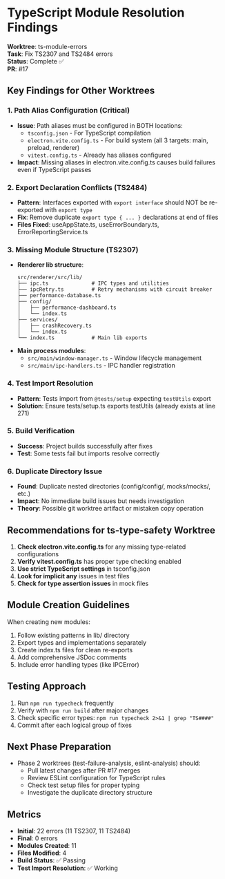 # TypeScript Module Resolution Findings

**Worktree**: ts-module-errors  
**Task**: Fix TS2307 and TS2484 errors  
**Status**: Complete ✅  
**PR**: #17  

## Key Findings for Other Worktrees

### 1. Path Alias Configuration (Critical)
- **Issue**: Path aliases must be configured in BOTH locations:
  - `tsconfig.json` - For TypeScript compilation
  - `electron.vite.config.ts` - For build system (all 3 targets: main, preload, renderer)
  - `vitest.config.ts` - Already has aliases configured
- **Impact**: Missing aliases in electron.vite.config.ts causes build failures even if TypeScript passes

### 2. Export Declaration Conflicts (TS2484)
- **Pattern**: Interfaces exported with `export interface` should NOT be re-exported with `export type`
- **Fix**: Remove duplicate `export type { ... }` declarations at end of files
- **Files Fixed**: useAppState.ts, useErrorBoundary.ts, ErrorReportingService.ts

### 3. Missing Module Structure (TS2307)
- **Renderer lib structure**:
  ```
  src/renderer/src/lib/
  ├── ipc.ts              # IPC types and utilities
  ├── ipcRetry.ts         # Retry mechanisms with circuit breaker
  ├── performance-database.ts
  ├── config/
  │   ├── performance-dashboard.ts
  │   └── index.ts
  ├── services/
  │   ├── crashRecovery.ts
  │   └── index.ts
  └── index.ts            # Main lib exports
  ```
- **Main process modules**:
  - `src/main/window-manager.ts` - Window lifecycle management
  - `src/main/ipc-handlers.ts` - IPC handler registration

### 4. Test Import Resolution
- **Pattern**: Tests import from `@tests/setup` expecting `testUtils` export
- **Solution**: Ensure tests/setup.ts exports testUtils (already exists at line 271)

### 5. Build Verification
- **Success**: Project builds successfully after fixes
- **Test**: Some tests fail but imports resolve correctly

### 6. Duplicate Directory Issue
- **Found**: Duplicate nested directories (config/config/, mocks/mocks/, etc.)
- **Impact**: No immediate build issues but needs investigation
- **Theory**: Possible git worktree artifact or mistaken copy operation

## Recommendations for ts-type-safety Worktree

1. **Check electron.vite.config.ts** for any missing type-related configurations
2. **Verify vitest.config.ts** has proper type checking enabled
3. **Use strict TypeScript settings** in tsconfig.json
4. **Look for implicit any** issues in test files
5. **Check for type assertion issues** in mock files

## Module Creation Guidelines

When creating new modules:
1. Follow existing patterns in lib/ directory
2. Export types and implementations separately
3. Create index.ts files for clean re-exports
4. Add comprehensive JSDoc comments
5. Include error handling types (like IPCError)

## Testing Approach

1. Run `npm run typecheck` frequently
2. Verify with `npm run build` after major changes
3. Check specific error types: `npm run typecheck 2>&1 | grep "TS####"`
4. Commit after each logical group of fixes

## Next Phase Preparation

- Phase 2 worktrees (test-failure-analysis, eslint-analysis) should:
  - Pull latest changes after PR #17 merges
  - Review ESLint configuration for TypeScript rules
  - Check test setup files for proper typing
  - Investigate the duplicate directory structure

## Metrics

- **Initial**: 22 errors (11 TS2307, 11 TS2484)
- **Final**: 0 errors
- **Modules Created**: 11
- **Files Modified**: 4
- **Build Status**: ✅ Passing
- **Test Import Resolution**: ✅ Working